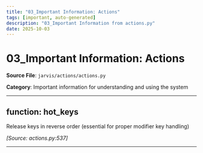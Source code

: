 ```yaml
---
title: "03_Important Information: Actions"
tags: [important, auto-generated]
description: "03_Important Information from actions.py"
date: 2025-10-03
---
```


# 03_Important Information: Actions

**Source File**: `jarvis/actions/actions.py`

**Category**: Important information for understanding and using the system

---

## function: hot_keys

<a id="function:-hot_keys-1"></a>

Release keys in reverse order (essential for proper modifier key handling)

*[Source: actions.py:537]*

---
